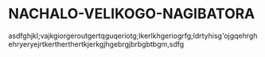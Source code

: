 # NACHALO-VELIKOGO-NAGIBATORA
asdfghjkl;vajkgiorgeroutgertqguqeriotg;lkerlkhgeriogrfg;ldrtyhisg'ojgqehrghehryeryejrtkertherthertkjerkgjhgebrgjbrbgbtbgm,sdfg

